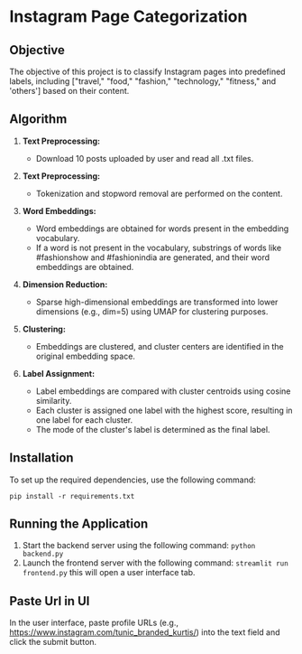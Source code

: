 # Instagram Page Categorization

## Objective
The objective of this project is to classify Instagram pages into predefined labels, including ["travel," "food," "fashion," "technology," "fitness," and 'others'] based on their content.

## Algorithm
1. **Text Preprocessing:**
   - Download 10 posts uploaded by user and read all .txt files.  
2. **Text Preprocessing:**
   - Tokenization and stopword removal are performed on the content.

3. **Word Embeddings:**
   - Word embeddings are obtained for words present in the embedding vocabulary.
   - If a word is not present in the vocabulary, substrings of words like #fashionshow and #fashionindia are generated, and their word embeddings are obtained.

4. **Dimension Reduction:**
   - Sparse high-dimensional embeddings are transformed into lower dimensions (e.g., dim=5) using UMAP for clustering purposes.

5. **Clustering:**
   - Embeddings are clustered, and cluster centers are identified in the original embedding space.

6. **Label Assignment:**
   - Label embeddings are compared with cluster centroids using cosine similarity.
   - Each cluster is assigned one label with the highest score, resulting in one label for each cluster.
   - The mode of the cluster's label is determined as the final label.

## Installation
To set up the required dependencies, use the following command:

`pip install -r requirements.txt`

## Running the Application
1. Start the backend server using the following command:
`python backend.py`
2. Launch the frontend server with the following command:
`streamlit run frontend.py`
this will open a user interface tab.

## Paste Url in UI
In the user interface, paste profile URLs (e.g., https://www.instagram.com/tunic_branded_kurtis/) into the text field and click the submit button.
